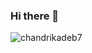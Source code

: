 ### Hi there 👋

<p align="left"> <img src="https://komarev.com/ghpvc/?username=gvanrossum&label=Profile%20views&color=0e75b6&style=flat" alt="chandrikadeb7" /> </p>
